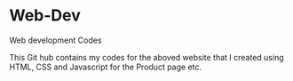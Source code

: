 # Web-Dev
Web development Codes

This Git hub contains my codes for the aboved website that I created using HTML, CSS and Javascript for the Product page etc.
